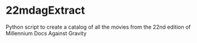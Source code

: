 # 22mdagExtract
Python script to create a catalog of all the movies from the 22nd edition of Millennium Docs Against Gravity
